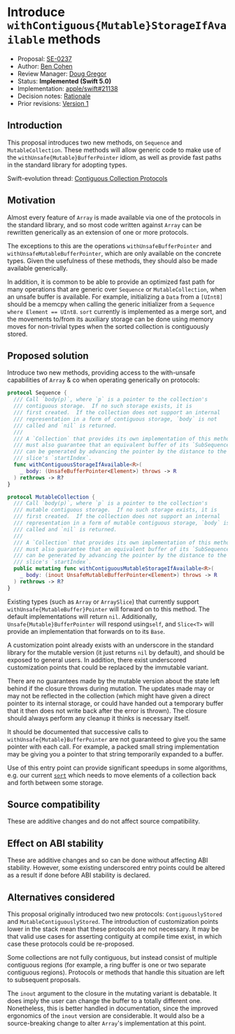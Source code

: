 # Introduce `withContiguous{Mutable}StorageIfAvailable` methods

* Proposal: [SE-0237](0237-contiguous-collection.md)
* Author: [Ben Cohen](https://github.com/airspeedswift)
* Review Manager: [Doug Gregor](https://github.com/DougGregor)
* Status: **Implemented (Swift 5.0)**
* Implementation: [apple/swift#21138](https://github.com/apple/swift/pull/21138)
* Decision notes: [Rationale](https://forums.swift.org/t/accepted-with-modifications-se-0237-introduce-with-contiguous-mutable-storage-if-available-methods/18713)
* Prior revisions: [Version 1](https://github.com/apple/swift-evolution/commit/be787dee0732895d35e0aba8f2f69d1f310b4e99)

## Introduction

This proposal introduces two new methods, on `Sequence` and
`MutableCollection`. These methods will allow generic code to make use of the
`withUnsafe{Mutable}BufferPointer` idiom, as well as provide fast paths in the
standard library for adopting types.

Swift-evolution thread: [Contiguous Collection Protocols](https://forums.swift.org/t/contiguous-collection-protocols/17875)

## Motivation

Almost every feature of `Array` is made available via one of the protocols
in the standard library, and so most code written against `Array` can be
rewritten generically as an extension of one or more protocols.

The exceptions to this are the operations `withUnsafeBufferPointer` and
`withUnsafeMutableBufferPointer`, which are only available on the concrete
types. Given the usefulness of these methods, they should also be made
available generically.

In addition, it is common to be able to provide an optimized fast path 
for many operations that are generic over `Sequence` or `MutableCollection`,
when an unsafe buffer is available. For example, initializing a `Data` from
a `[UInt8]` should be a memcpy when calling the generic initializer
from a `Sequence where Element == UInt8`. `sort` currently is implemented
as a merge sort, and the movements to/from its auxiliary storage can be
done using memory moves for non-trivial types when the sorted collection
is contiguously stored.

## Proposed solution

Introduce two new methods, providing access to the with-unsafe
capabilities of `Array` & co when operating generically
on protocols:

```swift
protocol Sequence {
  /// Call `body(p)`, where `p` is a pointer to the collection's
  /// contiguous storage.  If no such storage exists, it is
  /// first created.  If the collection does not support an internal
  /// representation in a form of contiguous storage, `body` is not
  /// called and `nil` is returned.
  ///
  /// A `Collection` that provides its own implementation of this method
  /// must also guarantee that an equivalent buffer of its `SubSequence` 
  /// can be generated by advancing the pointer by the distance to the
  /// slice's `startIndex`.
  func withContiguousStorageIfAvailable<R>(
    _ body: (UnsafeBufferPointer<Element>) throws -> R
  ) rethrows -> R?
}

protocol MutableCollection {
  /// Call `body(p)`, where `p` is a pointer to the collection's
  /// mutable contiguous storage.  If no such storage exists, it is
  /// first created.  If the collection does not support an internal
  /// representation in a form of mutable contiguous storage, `body` is not
  /// called and `nil` is returned.
  ///
  /// A `Collection` that provides its own implementation of this method
  /// must also guarantee that an equivalent buffer of its `SubSequence` 
  /// can be generated by advancing the pointer by the distance to the
  /// slice's `startIndex`.
  public mutating func withContiguousMutableStorageIfAvailable<R>(
    _ body: (inout UnsafeMutableBufferPointer<Element>) throws -> R
  ) rethrows -> R?
}
```

Existing types (such as `Array` or `ArraySlice`) that currently support
`withUnsafe{MutableBuffer}Pointer` will forward on to this method. The default
implementations will return `nil`. Additionally, `Unsafe{Mutable}BufferPointer`
will respond using`self`, and `Slice<T>` will provide an implementation that
forwards on to its `Base`.

A customization point already exists with an underscore in the standard library
for the mutable version (it just returns `nil` by default), and should be
exposed to general users. In addition, there exist underscored
customization points that could be replaced by the immutable variant.

There are no guarantees made by the mutable version about the state left behind
if the closure throws during mutation. The updates made may or may not be
reflected in the collection (which might have given a direct pointer to its
internal storage, or could have handed out a temporary buffer that it then does
not write back after the error is thrown). The closure should always perform
any cleanup it thinks is necessary itself.

It should be documented that successive calls to
`withUnsafe{Mutable}BufferPointer` are not guaranteed to give you the same
pointer with each call. For example, a packed small string implementation may
be giving you a pointer to that string temporarily expanded to a buffer.

Use of this entry point can provide significant speedups in some
algorithms, e.g. our current
[`sort`](https://github.com/apple/swift/blob/6662ccc16dba27418eefd3cb7856bddda5a33386/stdlib/public/core/Sort.swift#L249)
which needs to move elements of a collection back and forth between
some storage.

## Source compatibility

These are additive changes and do not affect source compatibility.

## Effect on ABI stability

These are additive changes and so can be done without affecting ABI stability.
However, some existing underscored entry points could be altered as a result 
if done before ABI stability is declared.

## Alternatives considered

This proposal originally introduced two new protocols: `ContiguouslyStored`
and `MutableContiguouslyStored`. The introduction of customization points
lower in the stack mean that these protocols are not necessary. It may be
that valid use cases for asserting contiguity at compile time exist, in
which case these protocols could be re-proposed.

Some collections are not fully contiguous, but instead consist of multiple
contiguous regions (for example, a ring buffer is one or two separate
contiguous regions). Protocols or methods that handle this situation are 
left to subsequent proposals.

The `inout` argument to the closure in the mutating variant is debatable. It
does imply the user can change the buffer to a totally different one.
Nonetheless, this is better handled in documentation, since the improved
ergonomics of the `inout` version are considerable. It would also be a
source-breaking change to alter `Array`'s implementation at this point.
